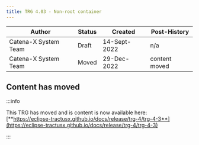 ```yaml
---
title: TRG 4.03 - Non-root container
---
```


| Author               | Status | Created      | Post-History |
|----------------------|--------|--------------|--------------|
| Catena-X System Team | Draft  | 14-Sept-2022 | n/a          |
| Catena-X System Team | Moved  | 29-Dec-2022 | content moved   |

## Content has moved

:::info

This TRG has moved and is content is now available
here: [**https://eclipse-tractusx.github.io/docs/release/trg-4/trg-4-3**](https://eclipse-tractusx.github.io/docs/release/trg-4/trg-4-3)

:::
